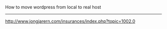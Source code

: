 How to move wordpress from local to real host

---

http://www.jongjarern.com/insurances/index.php?topic=1002.0